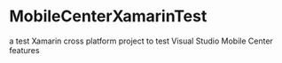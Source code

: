 # MobileCenterXamarinTest
a test Xamarin cross platform project to test Visual Studio Mobile Center features
